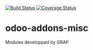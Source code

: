 [![Build Status](https://travis-ci.org/grap/odoo-addons-misc.svg?branch=7.0)](https://travis-ci.org/grap/odoo-addons-misc?branch=7.0)
[![Coverage Status](https://coveralls.io/repos/github/grap/odoo-addons-misc/badge.svg?branch=7.0)](https://coveralls.io/github/grap/odoo-addons-misc?branch=7.0)

odoo-addons-misc
================

Modules developped by GRAP
